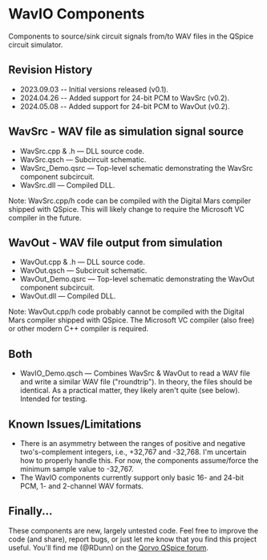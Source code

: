 # WavIO Components
Components to source/sink circuit signals from/to WAV files in the QSpice circuit simulator.

## Revision History
* 2023.09.03 -- Initial versions released (v0.1).
* 2024.04.26 -- Added support for 24-bit PCM to WavSrc (v0.2).
* 2024.05.08 -- Added support for 24-bit PCM to WavOut (v0.2). 

## WavSrc - WAV file as simulation signal source
* WavSrc.cpp & .h &mdash; DLL source code.
* WavSrc.qsch &mdash; Subcircuit schematic.
* WavSrc_Demo.qsrc &mdash; Top-level schematic demonstrating the WavSrc component subcircuit.
* WavSrc.dll &mdash; Compiled DLL.

Note:  WavSrc.cpp/h code can be compiled with the Digital Mars compiler shipped with QSpice.  This will likely change to require the Microsoft VC compiler in the future.

## WavOut - WAV file output from simulation
* WavOut.cpp & .h &mdash; DLL source code.
* WavOut.qsch &mdash; Subcircuit schematic.
* WavOut_Demo.qsrc &mdash; Top-level schematic demonstrating the WavOut component subcircuit.
* WavOut.dll &mdash; Compiled DLL.

Note:  WavOut.cpp/h code probably cannot be compiled with the Digital Mars compiler shipped with QSpice.  The Microsoft VC compiler (also free) or other modern C++ compiler is required.

## Both
* WavIO_Demo.qsch &mdash; Combines WavSrc & WavOut to read a WAV file and write a similar WAV file ("roundtrip").  In theory, the files should be identical.  As a practical matter, they likely aren't quite (see below).  Intended for testing.

## Known Issues/Limitations
* There is an asymmetry between the ranges of positive and negative two's-complement integers, i.e., +32,767 and -32,768.  I'm uncertain how to properly handle this.  For now, the components assume/force the minimum sample value to -32,767.
* The WavIO components currently support only basic 16- and 24-bit PCM, 1- and 2-channel WAV formats.

## Finally...
These components are new, largely untested code.  Feel free to improve the code (and share), report bugs, or just let me know that you find this project useful.  You'll find me (@RDunn) on the [Qorvo QSpice forum](https://forum.qorvo.com/c/qspice/).